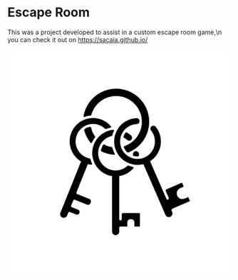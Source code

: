 # Escape Room
This was a project developed to assist in a custom escape room game,\n
you can check it out on https://sacaia.github.io/ 

![Thumbnail](thumbnail.png)



